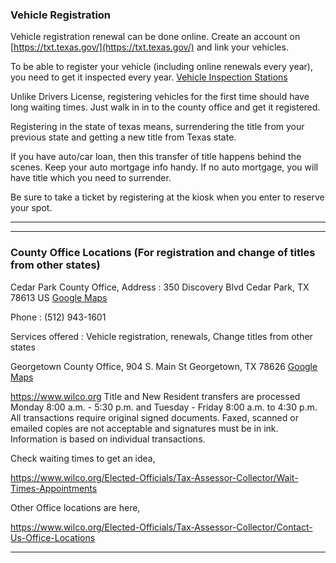 
### Vehicle Registration
Vehicle registration renewal can be done online. Create an account on [https://txt.texas.gov/](https://txt.texas.gov/) and link your vehicles.

To be able to register your vehicle (including online renewals every year), you need to get it inspected every year. [Vehicle Inspection Stations](./vehicleinspections.md)

Unlike Drivers License, registering vehicles for the first time should have long waiting times. Just walk in in to the county office and get it registered.

Registering in the state of texas means, surrendering the title from your previous state and getting a new title from Texas state.

If you have auto/car loan, then this transfer of title happens behind the scenes. Keep your auto mortgage info handy. If no auto mortgage, you will have title which you need to surrender.

Be sure to take a ticket by registering at the kiosk when you enter to reserve your spot.

___

___
### County Office Locations (For registration and change of titles from other states)

Cedar Park County Office,
Address : 350 Discovery Blvd Cedar Park, TX 78613 US [Google Maps](https://goo.gl/maps/NiYKoFQkw6F7kg1E9)

Phone : (512) 943-1601

Services offered : Vehicle registration, renewals, Change titles from other states

Georgetown County Office,
904 S. Main St Georgetown, TX 78626 [Google Maps](https://goo.gl/maps/HP5K1xpFE4dvUD5y8)


https://www.wilco.org
Title and New Resident transfers are processed Monday 8:00 a.m. - 5:30 p.m. and Tuesday - Friday 8:00 a.m. to 4:30 p.m. All transactions require original signed documents. Faxed, scanned or emailed copies are not acceptable and signatures must be in ink. Information is based on individual transactions.


Check waiting times to get an idea,

https://www.wilco.org/Elected-Officials/Tax-Assessor-Collector/Wait-Times-Appointments

Other Office locations are here,

https://www.wilco.org/Elected-Officials/Tax-Assessor-Collector/Contact-Us-Office-Locations
___

